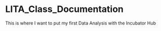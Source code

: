 # LITA_Class_Documentation
This is where I want to put my first Data Analysis with the Incubator Hub
